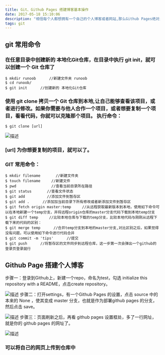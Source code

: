 ```yaml
---
title: Git、Github Pages 搭建博客基本操作
date: 2017-05-18 15:10:06
description: "相信每个人都想拥有一个自己的个人博客或者网站,那么Github Pages绝对是一个不错的选择,使用Git来管理自己的代码版本,如果你是一个程序猿,竟然还不知道到Git、Github,那么你肯不是一个标准的程序猿,这么有用的东西一定要先收藏起来。撸起你的袖子,Go!Go!Go! "
tags: git
---
```


## git 常用命令
### 在任意目录中创建新的 本地化Git仓库，在目录中执行 git init，就可以创建一个 Git 仓库了
```bush
$ mkdir runoob      //新建文件夹 runoob 
$ cd runoob/
$ git init      //创建新的 本地化Git仓库
```
### 使用 git clone 拷贝一个 Git 仓库到本地,让自己能够查看该项目，或者进行修改。如果你需要与他人合作一个项目，或者想要复制一个项目，看看代码，你就可以克隆那个项目。 执行命令：
```bush
$ git clone [url]
```
![描述](https://clearself.github.io/fly/markdown/image/gitClone.png "图片描述")

### [url] 为你想要复制的项目，就可以了。
### GIT 常用命令：
```bush
$ mkdir filename       //新建文件夹
$ touch filename     //新建文件
$ pwd                //查看当前目录所在路径
$ git status       //查看文件状态
$ git add          //添加文件到暂存区
$ git add .      //添加加当前目录下所有修改或者新添加文件到暂存区
$ git fetch origin master:temp     //从远程获取最新版本到本地，使用如下命令可以在本地新建一个temp分支，并将远程origin仓库的master分支代码下载到本地temp分支
$ git diff temp     //比较本地仓库与下载的temp分支，比较本地代码与刚刚从远程下载下来的代码的区别：
$ git merge temp      //合并temp分支到本地的master分支,对比区别之后，如果觉得没有问题，可以使用如下命令进行代码合并
$ git commit -m 'tips'      //提交
$ git push      //将暂存区的文件同步到远程仓库，这一步第一次会弹出一个github的登录页登录就行
```
## Github Page 搭建个人博客
步骤一：登录到Github上，新建一个repo，命名为test，勾选 initialize this repository with a README，点击create repository。

![描述](http://images2015.cnblogs.com/blog/903320/201603/903320-20160305134947346-1921005167.png "图片描述")
步骤二：打开settings，有一个Github Pages 的设置，点击 source 中的本来的 None ，使其变成 master 分支，也就是作为部署github pages 的分支，然后点击 save。

![描述](http://images2015.cnblogs.com/blog/903320/201701/903320-20170115212404385-1979000093.png "图片描述")
步骤三：页面刷新之后，再看 github pages 设置框处，多了一行网址，就是你的 github pages 的网址了。

![描述](http://images2015.cnblogs.com/blog/903320/201701/903320-20170115213630338-44375750.png "图片描述")

### 可以将自己的网页上传到仓库中
